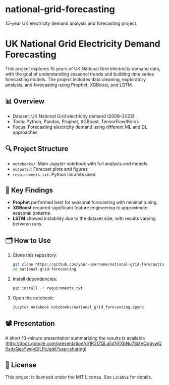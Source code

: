 # national-grid-forecasting
15-year UK electricity demand analysis and forecasting project.

# UK National Grid Electricity Demand Forecasting

This project explores 15 years of UK National Grid electricity demand data, with the goal of understanding seasonal trends and building time series forecasting models. The project includes data cleaning, exploratory analysis, and forecasting using Prophet, XGBoost, and LSTM.

## 📊 Overview

- Dataset: UK National Grid electricity demand (2008–2023)
- Tools: Python, Pandas, Prophet, XGBoost, TensorFlow/Keras
- Focus: Forecasting electricity demand using different ML and DL approaches

## 🔍 Project Structure

- `notebooks/`: Main Jupyter notebook with full analysis and models
- `outputs/`: Forecast plots and figures
- `requirements.txt`: Python libraries used

## 🧠 Key Findings

- **Prophet** performed best for seasonal forecasting with minimal tuning.
- **XGBoost** required significant feature engineering to approximate seasonal patterns.
- **LSTM** showed instability due to the dataset size, with results varying between runs.

## 🗂 How to Use

1. Clone this repository:
    ```bash
    git clone https://github.com/your-username/national-grid-forecasting.git
    cd national-grid-forecasting
    ```

2. Install dependencies:
    ```bash
    pip install -r requirements.txt
    ```

3. Open the notebook:
    ```bash
    jupyter notebook notebooks/national_grid_forecasting.ipynb
    ```

## 📽 Presentation

A short 10-minute presentation summarizing the results is available (http://docs.google.com/presentation/d/1K2tZQLa5d1jEXbNu7SjzVQpgywQ0sdxQesYwqyDjLPc/edit?usp=sharing)

## 📄 License

This project is licensed under the MIT License. See `LICENSE` for details.
